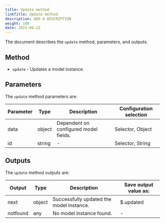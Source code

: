 ```yaml
---
title: Update method
linkTitle: Update method
description: ADD A DESCRIPTION
weight: 100
date: 2021-06-22
---
```


The document describes the `update` method, parameters, and outputs.

## Method

* `update` - Updates a model instance.

## Parameters

The `update` method parameters are:

| Parameter | Type | Description | Configuration selection |
| --- | --- | --- | --- |
| data | object | Dependent on configured model fields. | Selector, Object |
| id | string | \- | Selector, String |

## Outputs

The `update` method outputs are:

| Output | Type | Description | Save output value as: |
| --- | --- | --- | --- |
| next | object | Successfully updated the model instance. | $.updated |
| notfound | any | No model instance found. | \- |
